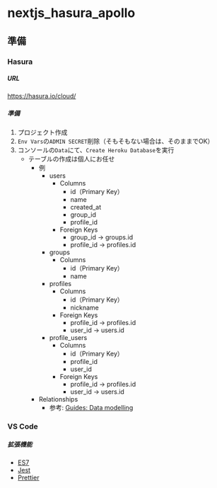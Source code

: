 # nextjs_hasura_apollo

## 準備

### Hasura
##### URL
https://hasura.io/cloud/

##### 準備
1. プロジェクト作成
2. `Env Vars`の`ADMIN SECRET`削除（そもそもない場合は、そのままでOK）
3. コンソールの`Data`にて、`Create Heroku Database`を実行
    - テーブルの作成は個人にお任せ
      - 例
        - users
          - Columns
            - id（Primary Key）
            - name
            - created_at
            - group_id
            - profile_id
          - Foreign Keys
            - group_id → groups.id
            - profile_id → profiles.id
        - groups
          - Columns
            - id（Primary Key）
            - name
        - profiles
          - Columns
            - id（Primary Key）
            - nickname
          - Foreign Keys
            - profile_id → profiles.id
            - user_id → users.id
        - profile_users
          - Columns
            - id（Primary Key）
            - profile_id
            - user_id
          - Foreign Keys
            - profile_id → profiles.id
            - user_id → users.id
      - Relationships
        - 参考: [Guides: Data modelling](https://hasura.io/docs/latest/graphql/core/guides/data-modelling/index.html)


### VS Code

##### 拡張機能
- [ES7](https://marketplace.visualstudio.com/items?itemName=dsznajder.es7-react-js-snippets)
- [Jest](https://marketplace.visualstudio.com/items?itemName=Orta.vscode-jest)
- [Prettier](https://marketplace.visualstudio.com/items?itemName=esbenp.prettier-vscode)
